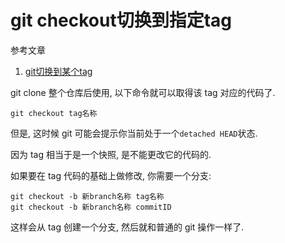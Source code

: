 # git checkout切换到指定tag

参考文章

1. [git切换到某个tag](https://blog.csdn.net/DinnerHowe/article/details/79082769)

git clone 整个仓库后使用, 以下命令就可以取得该 tag 对应的代码了.  

```
git checkout tag名称
```

但是, 这时候 git 可能会提示你当前处于一个`detached HEAD`状态. 

因为 tag 相当于是一个快照, 是不能更改它的代码的. 

如果要在 tag 代码的基础上做修改, 你需要一个分支:  

```
git checkout -b 新branch名称 tag名称
git checkout -b 新branch名称 commitID
```

这样会从 tag 创建一个分支, 然后就和普通的 git 操作一样了. 
